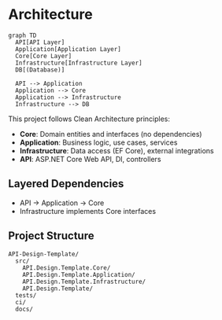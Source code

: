 # Architecture

```mermaid
graph TD
  API[API Layer]
  Application[Application Layer]
  Core[Core Layer]
  Infrastructure[Infrastructure Layer]
  DB[(Database)]

  API --> Application
  Application --> Core
  Application --> Infrastructure
  Infrastructure --> DB
```

This project follows Clean Architecture principles:

- **Core**: Domain entities and interfaces (no dependencies)
- **Application**: Business logic, use cases, services
- **Infrastructure**: Data access (EF Core), external integrations
- **API**: ASP.NET Core Web API, DI, controllers

## Layered Dependencies
- API → Application → Core
- Infrastructure implements Core interfaces

## Project Structure
```
API-Design-Template/
  src/
    API.Design.Template.Core/
    API.Design.Template.Application/
    API.Design.Template.Infrastructure/
    API.Design.Template/
  tests/
  ci/
  docs/
``` 